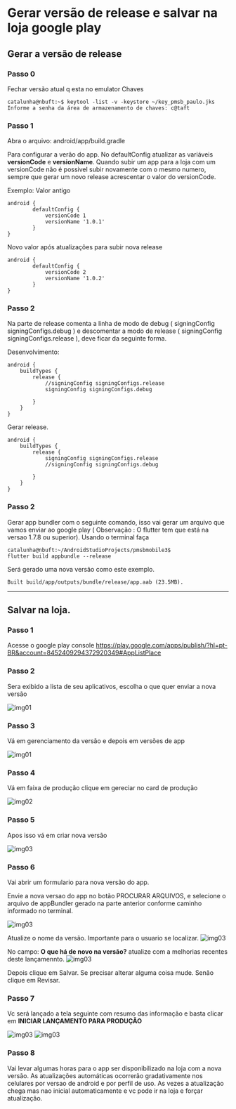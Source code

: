 # Gerar versão de release e salvar na loja google play

## Gerar a versão de release

### Passo 0

Fechar versão atual q esta no emulator
Chaves
~~~
catalunha@nbuft:~$ keytool -list -v -keystore ~/key_pmsb_paulo.jks
Informe a senha da área de armazenamento de chaves: c@taft
~~~



### Passo 1 

Abra o arquivo: android/app/build.gradle

Para configurar a verão do app. No defaultConfig atualizar as variáveis **versionCode** e **versionName**. Quando subir um app para a loja com um versionCode não é possivel subir novamente com o mesmo numero, sempre que gerar um novo release acrescentar o valor do versionCode.

Exemplo: 
Valor antigo
~~~
android {
        defaultConfig {
            versionCode 1
            versionName '1.0.1'
        }
}
~~~
Novo valor após atualizações para subir nova release
~~~
android {
        defaultConfig {
            versionCode 2
            versionName '1.0.2'
        }
}
~~~

### Passo 2
Na parte de release comenta a linha de modo de debug ( signingConfig signingConfigs.debug ) e descomentar a modo de release ( signingConfig signingConfigs.release ), deve ficar da seguinte forma.

Desenvolvimento:
~~~
android {
    buildTypes {
        release {
            //signingConfig signingConfigs.release
            signingConfig signingConfigs.debug

        }
    }
}
~~~

Gerar release.
~~~
android {
    buildTypes {
        release {
            signingConfig signingConfigs.release
            //signingConfig signingConfigs.debug

        }
    }
}
~~~
### Passo 2

Gerar app bundler com o seguinte comando, isso vai gerar um arquivo que vamos enviar ao google play ( Observação : O flutter tem que está na versao 1.7.8 ou superior). Usando o terminal faça

~~~
catalunha@nbuft:~/AndroidStudioProjects/pmsbmobile3$
flutter build appbundle --release 
~~~

Será gerado uma nova versão como este exemplo. 
~~~
Built build/app/outputs/bundle/release/app.aab (23.5MB).
~~~
---

## Salvar na loja.

### Passo 1
Acesse o google play console
https://play.google.com/apps/publish/?hl=pt-BR&account=8452409294372920349#AppListPlace

### Passo 2

Sera exibido a lista de seu aplicativos, escolha o que quer enviar a nova versão

![img01](./imagens/img04.png)


### Passo 3

Vá em gerenciamento da versão e depois em versões de app 

![img01](./imagens/img01.PNG)

### Passo 4

Vá em faixa de produção clique em gereciar no card de produção

![img02](./imagens/img02.PNG)

### Passo 5

Apos isso vá em criar nova versão

![img03](./imagens/img03.PNG)


### Passo 6
Vai abrir um formulario para nova versão do app.

Envie a nova versao do app no botão PROCURAR ARQUIVOS, e selecione o arquivo de appBundler gerado na parte anterior conforme caminho informado no terminal.

![img03](./imagens/img05.png)


Atualize o nome da versão. Importante para o usuario se localizar.
![img03](./imagens/img08.png)

No campo: **O que há de novo na versão?** atualize com a melhorias recentes deste lançamennto.
![img03](./imagens/img09.png)


Depois clique em Salvar. Se precisar alterar alguma coisa mude. Senão clique em Revisar.

### Passo 7

Vc será lançado a tela seguinte com resumo das informação e basta clicar em **INICIAR LANÇAMENTO PARA PRODUÇÃO**

![img03](./imagens/img06.png)
![img03](./imagens/img07.png)


### Passo 8

Vai levar algumas horas para o app ser disponibilizado na loja com a nova versão. As atualizações automáticas ocorrerão gradativamente nos celulares por versao de android e por perfil de uso. As vezes a atualização chega mas nao inicial automaticamente e vc pode ir na loja e forçar atualização.


